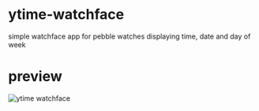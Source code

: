 # ytime-watchface
simple watchface app for pebble watches displaying time, date and day of week

# preview
![ytime watchface](http://i.imgur.com/YHM09eb.jpg)